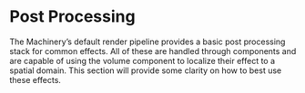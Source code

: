 # Post Processing

The Machinery’s default render pipeline provides a basic post processing stack for common effects. All of these are handled through components and are capable of using the volume component to localize their effect to a spatial domain. This section will provide some clarity on how to best use these effects.